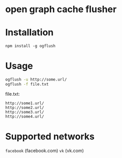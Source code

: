 open graph cache flusher
======


# Installation
`npm install -g ogflush`

# Usage
```bash
ogflush -u http://some.url/
ogflush -f file.txt
```

file.txt:
```
http://some1.url/
http://some2.url/
http://some3.url/
http://some4.url/
```

# Supported networks
`facebook` (facebook.com)
`vk` (vk.com)
